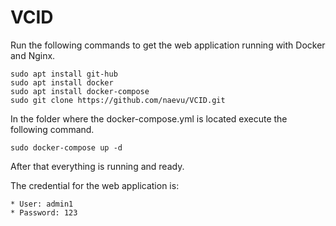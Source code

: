 # VCID

Run the following commands to get the web application running with Docker and Nginx.
```
sudo apt install git-hub
sudo apt install docker
sudo apt install docker-compose
sudo git clone https://github.com/naevu/VCID.git
```
In the folder where the docker-compose.yml is located execute the following command.
```
sudo docker-compose up -d
```
After that everything is running and ready.

The credential for the web application is:
```
* User: admin1
* Password: 123
```

